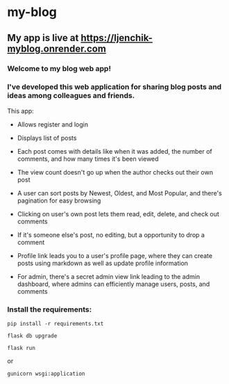 # my-blog

## My app is live at <a href="https://ljenchik-myblog.onrender.com">https://ljenchik-myblog.onrender.com</a>


### Welcome to my blog web app!
### I've developed this web application for sharing blog posts and ideas among colleagues and friends. 

This app:

- Allows register and login 

- Displays list of posts
- Each post comes with details like when it was added, the number of comments, and how many times it's been viewed
- The view count doesn't go up when the author checks out their own post
- A user can sort posts by Newest, Oldest, and Most Popular, and there's pagination for easy browsing
- Clicking on user's own post lets them read, edit, delete, and check out comments
- If it's someone else's post, no editing, but a opportunity to drop a comment
- Profile link leads you to a user's profile page, where they can create posts using markdown as well as update profile information
- For admin, there's a secret admin view link leading to the admin dashboard, where admins can efficiently manage users, posts, and comments


### Install the requirements:

```
pip install -r requirements.txt
```
```
flask db upgrade
```
```
flask run
```
or
```
gunicorn wsgi:application 
```
